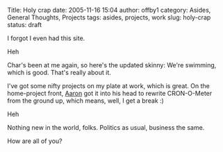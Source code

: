 Title: Holy crap
date: 2005-11-16 15:04
author: offby1
category: Asides, General Thoughts, Projects
tags: asides, projects, work
slug: holy-crap
status: draft

I forgot I even had this site.

Heh

Char's been at me again, so here's the updated skinny: We're swimming, which is good. That's really about it.

I've got some nifty projects on my plate at work, which is great. On the home-project front, [Aaron](http://www.spaz.ca/) got it into his head to rewrite CRON-O-Meter from the ground up, which means, well, I get a break :)

Heh

Nothing new in the world, folks. Politics as usual, business the same.

How are all of you?
